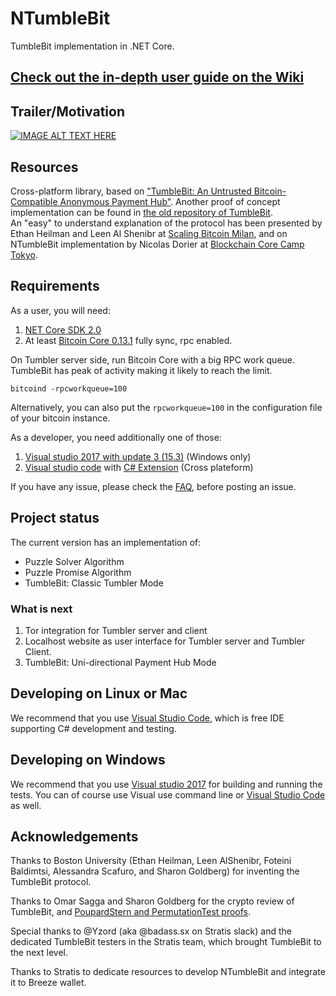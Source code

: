 # NTumbleBit
TumbleBit implementation in .NET Core.  

## [Check out the in-depth user guide on the Wiki](https://github.com/NTumbleBit/NTumbleBit/wiki)

## Trailer/Motivation
[![IMAGE ALT TEXT HERE](https://img.youtube.com/vi/T2nbxe7gH_4/2.jpg)](https://www.youtube.com/watch?v=T2nbxe7gH_4)

## Resources
Cross-platform library, based on ["TumbleBit: An Untrusted Bitcoin-Compatible Anonymous Payment Hub"](https://eprint.iacr.org/2016/575). 
Another proof of concept implementation can be found in [the old repository of TumbleBit](https://github.com/BUSEC/TumbleBit).  
An "easy" to understand explanation of the protocol has been presented by Ethan Heilman and Leen Al Shenibr at [Scaling Bitcoin Milan](https://www.youtube.com/watch?v=iGVSnxz1mn8), and on NTumbleBit implementation by Nicolas Dorier at [Blockchain Core Camp Tokyo](https://player.vimeo.com/video/215151763).

## Requirements

As a user, you will need:

1. [NET Core SDK 2.0](https://www.microsoft.com/net/core)
2. At least [Bitcoin Core 0.13.1](https://bitcoin.org/bin/bitcoin-core-0.13.1/) fully sync, rpc enabled.

On Tumbler server side, run Bitcoin Core with a big RPC work queue. TumbleBit has peak of activity making it likely to reach the limit.
```
bitcoind -rpcworkqueue=100
```

Alternatively, you can also put the `rpcworkqueue=100` in the configuration file of your bitcoin instance.

As a developer, you need additionally one of those:

1. [Visual studio 2017 with update 3 (15.3)](https://www.visualstudio.com/downloads/) (Windows only)
2. [Visual studio code](https://code.visualstudio.com/) with [C# Extension](https://marketplace.visualstudio.com/items?itemName=ms-vscode.csharp) (Cross plateform)

If you have any issue, please check the [FAQ](https://github.com/NTumbleBit/NTumbleBit/wiki/FAQ), before posting an issue.

## Project status
The current version has an implementation of:
* Puzzle Solver Algorithm
* Puzzle Promise Algorithm
* TumbleBit: Classic Tumbler Mode

### What is next

1. Tor integration for Tumbler server and client
2. Localhost website as user interface for Tumbler server and Tumbler Client.
3. TumbleBit: Uni-directional Payment Hub Mode

## Developing on Linux or Mac

We recommend that you use [Visual Studio Code](https://code.visualstudio.com/), which is free IDE supporting C# development and testing.

## Developing on Windows

We recommend that you use [Visual studio 2017](https://www.visualstudio.com/downloads/) for building and running the tests.
You can of course use Visual use command line or [Visual Studio Code](https://code.visualstudio.com/) as well.

## Acknowledgements

Thanks to Boston University (Ethan Heilman, Leen AlShenibr, Foteini Baldimtsi, Alessandra Scafuro, and Sharon Goldberg) for inventing the TumbleBit protocol.

Thanks to Omar Sagga and Sharon Goldberg for the crypto review of TumbleBit, and [PoupardStern and PermutationTest proofs](https://github.com/osagga/TumbleBitSetup).

Special thanks to @Yzord (aka @badass.sx on Stratis slack) and the dedicated TumbleBit testers in the Stratis team, which brought TumbleBit to the next level.

Thanks to Stratis to dedicate resources to develop NTumbleBit and integrate it to Breeze wallet.
